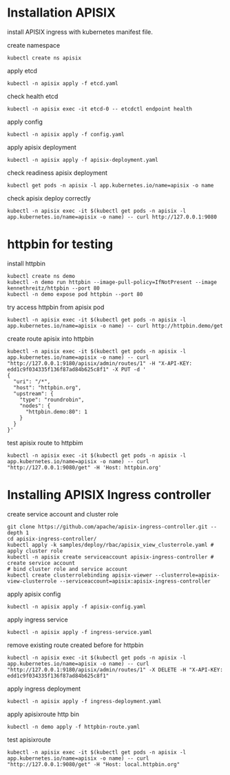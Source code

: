 # Installation APISIX

install APISIX ingress with kubernetes manifest file.

create namespace

```shell
kubectl create ns apisix
```

apply etcd

```shell
kubectl -n apisix apply -f etcd.yaml
```

check health etcd

```shell
kubectl -n apisix exec -it etcd-0 -- etcdctl endpoint health
```

apply config

```shell
kubectl -n apisix apply -f config.yaml
```

apply apisix deployment

```shell
kubectl -n apisix apply -f apisix-deployment.yaml
```

check readiness apisix deployment

```shell
kubectl get pods -n apisix -l app.kubernetes.io/name=apisix -o name
```

check apisix deploy correctly
```shell
kubectl -n apisix exec -it $(kubectl get pods -n apisix -l app.kubernetes.io/name=apisix -o name) -- curl http://127.0.0.1:9080
```

# httpbin for testing

install httpbin
```shell
kubectl create ns demo
kubectl -n demo run httpbin --image-pull-policy=IfNotPresent --image kennethreitz/httpbin --port 80
kubectl -n demo expose pod httpbin --port 80
```

try access httpbin from apisix pod
```shell
kubectl -n apisix exec -it $(kubectl get pods -n apisix -l app.kubernetes.io/name=apisix -o name) -- curl http://httpbin.demo/get
```

create route apisix into httpbin
```shell
kubectl -n apisix exec -it $(kubectl get pods -n apisix -l app.kubernetes.io/name=apisix -o name) -- curl "http://127.0.0.1:9180/apisix/admin/routes/1" -H "X-API-KEY: edd1c9f034335f136f87ad84b625c8f1" -X PUT -d '
{
  "uri": "/*",
  "host": "httpbin.org",
  "upstream": {
    "type": "roundrobin",
    "nodes": {
      "httpbin.demo:80": 1
    }
  }
}'
```

test apisix route to httpbim
```shell
kubectl -n apisix exec -it $(kubectl get pods -n apisix -l app.kubernetes.io/name=apisix -o name) -- curl "http://127.0.0.1:9080/get" -H 'Host: httpbin.org'
```

# Installing APISIX Ingress controller

create service account and cluster role
```shell
git clone https://github.com/apache/apisix-ingress-controller.git --depth 1
cd apisix-ingress-controller/
kubectl apply -k samples/deploy/rbac/apisix_view_clusterrole.yaml # apply cluster role
kubectl -n apisix create serviceaccount apisix-ingress-controller # create service account
# bind cluster role and service account
kubectl create clusterrolebinding apisix-viewer --clusterrole=apisix-view-clusterrole --serviceaccount=apisix:apisix-ingress-controller
```

apply apisix config

```shell
kubectl -n apisix apply -f apisix-config.yaml
```

apply ingress service

```shell
kubectl -n apisix apply -f ingress-service.yaml
```

remove existing route created before for httpbin
```shell
kubectl -n apisix exec -it $(kubectl get pods -n apisix -l app.kubernetes.io/name=apisix -o name) -- curl "http://127.0.0.1:9180/apisix/admin/routes/1" -X DELETE -H "X-API-KEY: edd1c9f034335f136f87ad84b625c8f1"
```

apply ingress deployment

```shell
kubectl -n apisix apply -f ingress-deployment.yaml
```

apply apisixroute http bin

```shell
kubectl -n demo apply -f httpbin-route.yaml
```

test apisixroute
```shell
kubectl -n apisix exec -it $(kubectl get pods -n apisix -l app.kubernetes.io/name=apisix -o name) -- curl "http://127.0.0.1:9080/get" -H "Host: local.httpbin.org"
```

